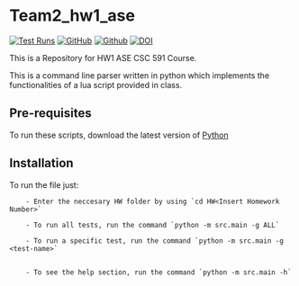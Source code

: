 # Team2_hw1_ase


[![Test Runs](https://github.com/Vishnu-ve56/team2_hw1_ase/actions/workflows/run-test.yml/badge.svg)](https://github.com/Vishnu-ve56/team2_hw1_ase/actions/workflows/run-test.yml)
[![GitHub](https://img.shields.io/github/license/Vishnu-ve56/team2_hw1_ase?color=green&label=license&logo=MIT)](https://github.com/Vishnu-ve56/team2_hw1_ase/blob/main/LICENSE)
[![Github](https://img.shields.io/badge/language-python-red.svg)](https://www.python.org/downloads/)
[![DOI](https://zenodo.org/badge/589027273.svg)](https://zenodo.org/badge/latestdoi/589027273)



This is a Repository for HW1 ASE CSC 591 Course.

This is a command line parser written in python which implements the functionalities of a lua script provided in class. 

## Pre-requisites

To run these scripts, download the latest version of [Python](https://www.python.org/downloads/)

## Installation

To run the file just:
        
        - Enter the neccesary HW folder by using `cd HW<Insert Homework Number>`

        - To run all tests, run the command `python -m src.main -g ALL`
        
        - To run a specific test, run the command `python -m src.main -g <test-name>`
        
        
        - To see the help section, run the command `python -m src.main -h`
        
